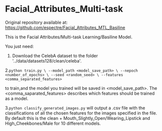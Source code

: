 # Facial_Attributes_Multi-task
Original repository available at: https://github.com/espectre/Facial_Attributes_MTL_Basiline

This is the Facial Attributes/Multi-task Learning/Basiline Model.

You just need:

1. Download the CelebA dataset to the folder '../data/datasets128/clean/celeba'.

2.`python train.py \
--model_path <model_save_path> \
--nepoch <number_of_epochs> \
--seed <random_seed> \
--features <comma_separated_features>` 

to train,and the model you trained will be saved in <model_save_path>. The <comma_saparated_features> describes which features should be trained as a model.

3.`python classify_generated_images.py` will output a .csv file with the classifications of all the chosen features for the images specified in the file. By default this is the clean + Mouth_Slightly_Open/Wearing_Lipstick and High_Cheekbones/Male for 10 different models.
